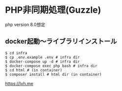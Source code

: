 # PHP非同期処理(Guzzle)
php version 8.0想定

## docker起動〜ライブラリインストール
```shell
$ cd infra
$ cp .env.example .env # infra dir
$ docker-compose up -d # infra dir
$ docker-compose exec php bash # infra dir
$ cd html # (in container)
$ composer install # html dir (in container)
```

https://lvh.me
